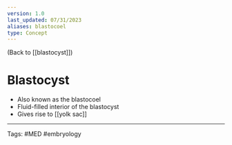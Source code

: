 ```yaml
---
version: 1.0
last_updated: 07/31/2023
aliases: blastocoel
type: Concept
---
```


(Back to [[blastocyst]])

# Blastocyst

- Also known as the blastocoel
- Fluid-filled interior of the blastocyst
- Gives rise to [[yolk sac]]

---
Tags: #MED #embryology 